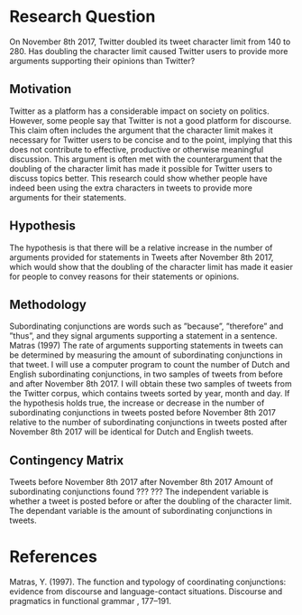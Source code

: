 # Research Question
On November 8th 2017, Twitter doubled its tweet character limit from 140 to 280. Has doubling
the character limit caused Twitter users to provide more arguments supporting their opinions than
Twitter?
## Motivation
Twitter as a platform has a considerable impact on society on politics.
However, some people say that Twitter is not a good platform for discourse. This claim often
includes the argument that the character limit makes it necessary for Twitter users to be concise and
to the point, implying that this does not contribute to effective, productive or otherwise meaningful
discussion.
This argument is often met with the counterargument that the doubling of the character limit
has made it possible for Twitter users to discuss topics better. This research could show whether
people have indeed been using the extra characters in tweets to provide more arguments for their
statements.
## Hypothesis
The hypothesis is that there will be a relative increase in the number of arguments provided for
statements in Tweets after November 8th 2017, which would show that the doubling of the character
limit has made it easier for people to convey reasons for their statements or opinions.
## Methodology
Subordinating conjunctions are words such as ”because”, ”therefore” and ”thus”, and they signal
arguments supporting a statement in a sentence. Matras (1997) The rate of arguments supporting
statements in tweets can be determined by measuring the amount of subordinating conjunctions in
that tweet.
I will use a computer program to count the number of Dutch and English subordinating conjunctions, in two samples of tweets from before and after November 8th 2017. I will obtain these
two samples of tweets from the Twitter corpus, which contains tweets sorted by year, month and
day.
If the hypothesis holds true, the increase or decrease in the number of subordinating conjunctions
in tweets posted before November 8th 2017 relative to the number of subordinating conjunctions
in tweets posted after November 8th 2017 will be identical for Dutch and English tweets.
## Contingency Matrix
Tweets before November 8th 2017 after November 8th 2017
Amount of subordinating conjunctions found ??? ???
The independent variable is whether a tweet is posted before or after the doubling of the character limit. The dependant variable is the amount of subordinating conjunctions in tweets.
# References
Matras, Y. (1997). The function and typology of coordinating conjunctions: evidence from discourse
and language-contact situations. Discourse and pragmatics in functional grammar , 177–191.

